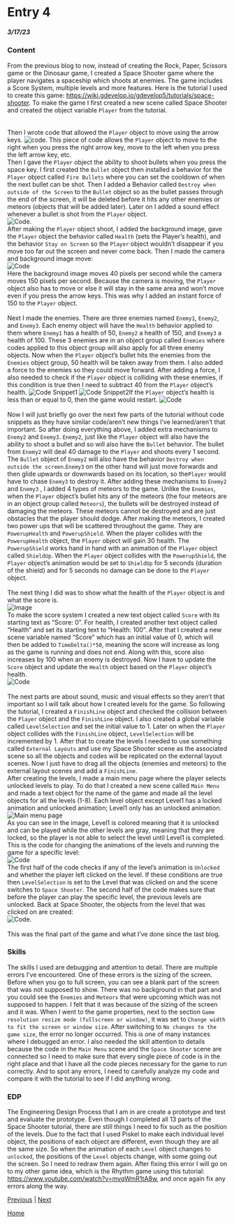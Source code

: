 # Entry 4
##### 3/17/23

### Content
From the previous blog to now, instead of creating the Rock, Paper, Scissors game or the Dinosaur game, I created a Space Shooter game where the player navigates a spaceship which shoots at enemies. The game includes a Score System, multiple levels and more features. Here is the tutorial I used to create this game: https://wiki.gdevelop.io/gdevelop5/tutorials/space-shooter. To make the game I first created a new scene called Space Shooter and created the object variable `Player` from the tutorial. <br>
<br>
<br>
Then I wrote code that allowed the `Player` object to move using the arrow keys. ![code](https://user-images.githubusercontent.com/73482933/226218548-db5dce7f-98bf-4f01-a907-f6dd6018e5d3.png). This piece of code allows the `Player` object to move to the right when you press the right arrow key, move to the left when you press the left arrow key, etc. <br>
Then I gave the `Player` object the ability to shoot bullets when you press the space key. I first created the `Bullet` object then installed a behavior for the `Player` object called `Fire Bullets` where you can set the cooldown of when the next bullet can be shot. Then I added a Behavior called `Destroy when outside of the Screen` to the `Bullet` object so as the bullet passes through the end of the screen, it will be deleted before it hits any other enemies or meteors (objects that will be added later). Later on I added a sound effect whenever a bullet is shot from the `Player` object. <br>
![Code](https://user-images.githubusercontent.com/73482933/226223024-3fe1c3f6-9df2-43c5-ac50-26195adafd99.png). 
<br>
After making the `Player` object shoot, I added the background image, gave the `Player` object the behavior called `Health` (sets the Player’s health), and the behavior `Stay on Screen` so the `Player` object wouldn’t disappear if you move too far out the screen and never come back. Then I made the camera and background image move: <br>
![Code](https://user-images.githubusercontent.com/73482933/226223351-57264918-3072-4737-b1c6-f26a4c086302.png) <br>
Here the background image moves 40 pixels per second while the camera moves 150 pixels per second. Because the camera is moving, the `Player` object also has to move or else it will stay in the same area and won’t move even if you press the arrow keys. This was why I added an instant force of 150 to the `Player` object. <br>
<br>
Next I made the enemies. There are three enemies named `Enemy1`, `Enemy2`, and `Enemy3`. Each enemy object will have the `Health` behavior applied to them where `Enemy1` has a health of 50, `Enemy2` a health of 150, and `Enemy3` a health of 100. These 3 enemies are in an object group called `Enemies` where codes applied to this object group will also apply for all three enemy objects. Now when the `Player` object’s bullet hits the enemies from the `Enemies` object group, 50 health will be taken away from them. I also added a force to the enemies so they could move forward. After adding a force, I also needed to check if the `Player` object is colliding with these enemies, if this condition is true then I need to subtract 40 from the `Player` object’s health. ![Code Snippet1](https://user-images.githubusercontent.com/73482933/226225206-0bc87cbc-9acd-442a-a7b8-3705f4e8bbae.png) ![Code Snippet2](https://user-images.githubusercontent.com/73482933/226225260-fbe98f3c-b2bc-41e8-b7aa-8d0e875cf923.png)If the `Player` object’s health is less than or equal to 0, then the game would restart. ![Code](https://user-images.githubusercontent.com/73482933/226225411-78e5a127-578a-46e4-b997-6a91773e4ff1.png)<br>
<br>
Now I will just briefly go over the next few parts of the tutorial without code snippets as they have similar code/aren’t new things I’ve learned/aren’t that important. So after doing everything above, I added extra mechanisms to `Enemy2` and `Enemy3`. `Enemy2`, just like the `Player` object will also have the ability to shoot a bullet and so will also have the `Bullet` behavior. The bullet from `Enemy2` will deal 40 damage to the `Player` and shoots every 1 second. The `Bullet` object of `Enemy2` will also have the behavior `Destroy when outside the screen`.`Enemy3` on the other hand will just move forwards and then glide upwards or downwards based on its location, so the`Player` would have to chase `Enemy3` to destroy it. After adding these mechanisms to `Enemy2` and `Enemy3` , I added 4 types of meteors to the game. Unlike the `Enemies`, when the `Player` object’s bullet hits any of the meteors (the four meteors are in an object group called `Meteors`), the bullets will be destroyed instead of damaging the meteors. These meteors cannot be destroyed and are just obstacles that the player should dodge. After making the meteors, I created two power ups that will be scattered throughout the game. They are `PowerupHealth` and `PowerupShield`. When the player collides with the `PowerupHealth` object, the `Player` object will gain 30 health. The `PowerupShield` works hand in hand with an animation of the `Player` object called `ShieldUp`. When the `Player` object collides with the `PowerupShield`, the `Player` object’s animation would be set to `ShieldUp` for 5 seconds (duration of the shield) and for 5 seconds no damage can be done to the `Player` object. <br>
<br>
The next thing I did was to show what the health of the `Player` object is and what the score is. <br>
![Image](https://user-images.githubusercontent.com/73482933/226336376-03821c2a-8313-4bf1-bc75-4bbe9a424091.png) <br>
To make the score system I created a new text object called `Score` with its starting text as “Score: 0”. For health, I created another text object called “Health” and set its starting text to “Health: 100”.  After that I created a new scene variable named “Score” which has an initial value of 0, which will then be added to `TimeDelta()*50`, meaning the score will increase as long as the game is running and does not end. Along with this, score also increases by 100 when an enemy is destroyed. Now I have to update the `Score` object and update the `Health` object based on the `Player` object’s health. <br>
![Code](https://user-images.githubusercontent.com/73482933/226337359-b0ad5682-1f9a-42f5-a3a8-4f100ca38368.png) <br>
<br>
The next parts are about sound, music and visual effects so they aren’t that important so I will talk about how I created levels for the game. So following the tutorial, I created a `FinishLine` object and checked the collision between the `Player` object and the `FinishLine` object. I also created a global variable called `LevelSelection` and set the initial value to 1. Later on when the `Player` object collides with the `FinishLine` object, `LevelSelection` will be incremented by 1. After that to create the levels I needed to use something called `External Layouts` and use my Space Shooter scene as the associated scene so all the objects and codes will be replicated on the external layout scenes. Now I just have to drag all the objects (enemies and meteors) to the external layout scenes and add a `FinishLine`. <br>
After creating the levels, I made a main menu page where the player selects unlocked levels to play. To do that I created a new scene called `Main Menu` and made a text object for the name of the game and made all the level objects for all the levels (1-8). Each level object except Level1 has a locked animation and unlocked animation; Level1 only has an unlocked animation. <br>
![Main menu page](https://user-images.githubusercontent.com/73482933/226374149-d18882cd-198b-44a4-8b00-a33c8a9903da.png) <br>
As you can see in the image, Level1 is colored meaning that it is unlocked and can be played while the other levels are gray, meaning that they are locked, so the player is not able to select the level until Level1 is completed. This is the code for changing the animations of the levels and running the game for a specific level:<br>
![Code](https://user-images.githubusercontent.com/73482933/226376278-74be9641-9daf-43e8-85d5-d14d380c812b.png) <br>
 The first half of the code checks if any of the level’s animation is `Unlocked` and whether the player left clicked on the level. If these conditions are true then `LevelSelection` is set to the Level that was clicked on and the scene switches to `Space Shooter`. The second half of the code makes sure that before the player can play the specific level, the previous levels are unlocked.  Back at Space Shooter, the objects from the level that was clicked on are created: <br>
![Code](https://user-images.githubusercontent.com/73482933/226379867-1875f18c-6e18-4a1e-9e7c-a31c780b9c53.png). <br>
<br>
This was the final part of the game and what I’ve done since the last blog.

### Skills
The skills I used are debugging and attention to detail. There are multiple errors I’ve encountered. One of these errors is the sizing of the screen. Before when you go to full screen, you can see a blank part of the screen that was not supposed to show. There was no background in that part and you could see the `Enemies` and `Meteors` that were upcoming which was not supposed to happen. I felt that it was because of the sizing of the screen and it was. When I went to the game properties, next to the section `Game resolution resize mode (fullscreen or window)`, it was set to `Change width to fit the screen or window size`. After switching to `No changes to the game size`, the error no longer occurred. This is one of many instances where I debugged an error. I also needed the skill attention to details because the code in the `Main Menu` scene and the `Space Shooter` scene are connected so I need to make sure that every single piece of code is in the right place and that I have all the code pieces necessary for the game to run correctly. And to spot any errors, I need to carefully analyze my code and compare it with the tutorial to see if I did anything wrong.
### EDP
The Engineering Design Process that I am in are create a prototype and test and evaluate the prototype. Even though I completed all 13 parts of the Space Shooter tutorial, there are still things I need to fix such as the position of the levels. Due to the fact that I used Piskel to make each individual level object, the positions of each object are different, even though they are all the same size. So when the animation of each `Level` object changes to `unlocked`, the positions of the `Level` objects change, with some going out the screen. So I need to redraw them again. After fixing this error I will go on to my other game idea, which is the Rhythm game using this tutorial: https://www.youtube.com/watch?v=mvqWmR1tA8w, and once again fix any errors along the way. 



[Previous](entry03.md) | [Next](entry05.md)

[Home](../README.md)
